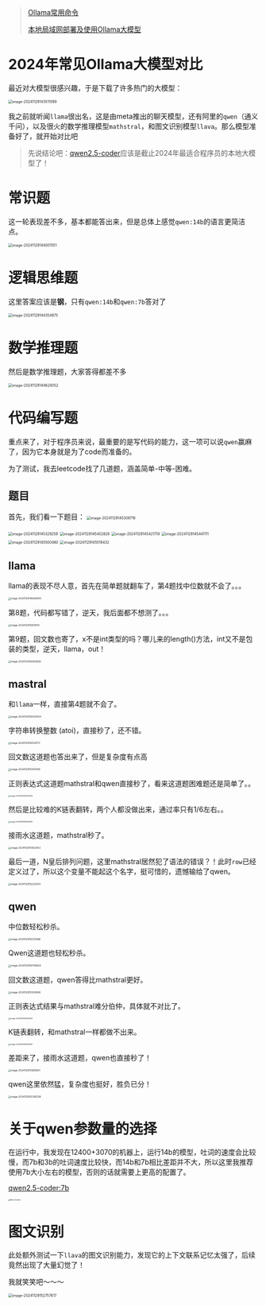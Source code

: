 > [Ollama常用命令](../软件/Ollama常用命令.md)
>
> [本地局域网部署及使用Ollama大模型](../软件/本地局域网部署及使用Ollama大模型.md)

# 2024年常见Ollama大模型对比

最近对大模型很感兴趣，于是下载了许多热门的大模型：

<img src="https://cdn.jsdelivr.net/gh/01Petard/imageURL@main/img/202411291435178.png" alt="image-20241129143511099" style="zoom:50%;" />

我之前就听闻`llama`很出名，这是由meta推出的聊天模型，还有阿里的`qwen`（通义千问），以及很火的数学推理模型`mathstral`，和图文识别模型`llava`。那么模型准备好了，就开始对比吧

> 先说结论吧：[qwen2.5-coder](https://ollama.com/library/qwen2.5-coder)应该是截止2024年最适合程序员的本地大模型了！

# 常识题

这一轮表现差不多，基本都能答出来，但是总体上感觉`qwen:14b`的语言更简洁点。

<img src="https://cdn.jsdelivr.net/gh/01Petard/imageURL@main/img/202411291440600.png" alt="image-20241129144001551" style="zoom:50%;" />

# 逻辑思维题

这里答案应该是**钢**，只有`qwen:14b`和`qwen:7b`答对了

<img src="https://cdn.jsdelivr.net/gh/01Petard/imageURL@main/img/202411291443917.png" alt="image-20241129144354875" style="zoom:50%;" />

# 数学推理题

然后是数学推理题，大家答得都差不多

<img src="https://cdn.jsdelivr.net/gh/01Petard/imageURL@main/img/202411291446084.png" alt="image-20241129144624052" style="zoom:50%;" />

# 代码编写题

重点来了，对于程序员来说，最重要的是写代码的能力，这一项可以说`qwen`赢麻了，因为它本身就是为了code而准备的。

为了测试，我去leetcode找了几道题，涵盖简单-中等-困难。

## 题目

首先，我们看一下题目：
<img src="https://cdn.jsdelivr.net/gh/01Petard/imageURL@main/img/202411291453786.png" alt="image-20241129145309718" style="zoom:50%;" />

<img src="https://cdn.jsdelivr.net/gh/01Petard/imageURL@main/img/202411291453286.png" alt="image-20241129145329259" style="zoom: 50%;" />

<img src="https://cdn.jsdelivr.net/gh/01Petard/imageURL@main/img/202411291454854.png" alt="image-20241129145402828" style="zoom:50%;" />

<img src="https://cdn.jsdelivr.net/gh/01Petard/imageURL@main/img/202411291454751.png" alt="image-20241129145421719" style="zoom:50%;" />

<img src="https://cdn.jsdelivr.net/gh/01Petard/imageURL@main/img/202411291454152.png" alt="image-20241129145441111" style="zoom:50%;" />

<img src="https://cdn.jsdelivr.net/gh/01Petard/imageURL@main/img/202411291455524.png" alt="image-20241129145500480" style="zoom:50%;" />

<img src="https://cdn.jsdelivr.net/gh/01Petard/imageURL@main/img/202411291455469.png" alt="image-20241129145519432" style="zoom:50%;" />

## llama

llama的表现不尽人意，首先在简单题就翻车了，第4题找中位数就不会了。。。

<img src="https://cdn.jsdelivr.net/gh/01Petard/imageURL@main/img/202411291456529.png" alt="image-20241129145648500" style="zoom: 33%;" />

第8题，代码都写错了，逆天，我后面都不想测了。。。

<img src="https://cdn.jsdelivr.net/gh/01Petard/imageURL@main/img/202411291506165.png" alt="image-20241129150619113" style="zoom:33%;" />

第9题，回文数也寄了，x不是int类型的吗？哪儿来的length()方法，int又不是包装的类型，逆天，llama，out！

<img src="https://cdn.jsdelivr.net/gh/01Petard/imageURL@main/img/202411291509862.png" alt="image-20241129150902826" style="zoom:33%;" />

## mastral

和`llama`一样，直接第4题就不会了。

<img src="https://cdn.jsdelivr.net/gh/01Petard/imageURL@main/img/202411291504599.png" alt="image-20241129150420554" style="zoom: 33%;" />

字符串转换整数 (atoi)，直接秒了，还不错。

<img src="https://cdn.jsdelivr.net/gh/01Petard/imageURL@main/img/202411291505768.png" alt="image-20241129150529717" style="zoom:33%;" />

回文数这道题也答出来了，但是复杂度有点高

<img src="https://cdn.jsdelivr.net/gh/01Petard/imageURL@main/img/202411291510644.png" alt="image-20241129151001599" style="zoom:33%;" />

正则表达式这道题mathstral和qwen直接秒了，看来这道题困难题还是简单了。。

<img src="https://cdn.jsdelivr.net/gh/01Petard/imageURL@main/img/202411291512340.png" alt="image-20241129151246300" style="zoom:25%;" />

然后是比较难的K链表翻转，两个人都没做出来，通过率只有1/6左右。。

<img src="https://cdn.jsdelivr.net/gh/01Petard/imageURL@main/img/202411291514117.png" alt="image-20241129151456081" style="zoom:25%;" />

接雨水这道题，mathstral秒了。

<img src="https://cdn.jsdelivr.net/gh/01Petard/imageURL@main/img/202411291519496.png" alt="image-20241129151932453" style="zoom:33%;" />

最后一道，N皇后排列问题，这里mathstral居然犯了语法的错误？！此时`row`已经定义过了，所以这个变量不能起这个名字，挺可惜的，遗憾输给了qwen。

<img src="https://cdn.jsdelivr.net/gh/01Petard/imageURL@main/img/202411291522103.png" alt="image-20241129152222041" style="zoom:33%;" />





## qwen

中位数轻松秒杀。

<img src="https://cdn.jsdelivr.net/gh/01Petard/imageURL@main/img/202411291503736.png" alt="image-20241129150321686" style="zoom:33%;" />

Qwen这道题也轻松秒杀。

<img src="https://cdn.jsdelivr.net/gh/01Petard/imageURL@main/img/202411291507881.png" alt="image-20241129150708829" style="zoom:33%;" />

回文数这道题，qwen答得比mathstral更好。

<img src="https://cdn.jsdelivr.net/gh/01Petard/imageURL@main/img/202411291510652.png" alt="image-20241129151024598" style="zoom:33%;" />

正则表达式结果与mathstral难分伯仲，具体就不对比了。

<img src="https://cdn.jsdelivr.net/gh/01Petard/imageURL@main/img/202411291512340.png" alt="image-20241129151246300" style="zoom:25%;" />

K链表翻转，和mathstral一样都做不出来。

<img src="https://cdn.jsdelivr.net/gh/01Petard/imageURL@main/img/202411291514117.png" alt="image-20241129151456081" style="zoom:25%;" />

差距来了，接雨水这道题，qwen也直接秒了！

<img src="https://cdn.jsdelivr.net/gh/01Petard/imageURL@main/img/202411291516626.png" alt="image-20241129151608581" style="zoom: 33%;" />

qwen这里依然猛，复杂度也挺好，胜负已分！

<img src="https://cdn.jsdelivr.net/gh/01Petard/imageURL@main/img/202411291523380.png" alt="image-20241129152356338" style="zoom:33%;" />

# 关于qwen参数量的选择

在运行中，我发现在12400+3070的机器上，运行14b的模型，吐词的速度会比较慢，而7b和3b的吐词速度比较快，而14b和7b相比差距并不大，所以这里我推荐使用7b大小左右的模型，否则的话就需要上更高的配置了。

[qwen2.5-coder:7b](https://ollama.com/library/qwen2.5-coder)

<img src="https://cdn.jsdelivr.net/gh/01Petard/imageURL@main/img/202411291525546.png" alt="Benchmarks" style="zoom:25%;" />

# 图文识别

此处额外测试一下`llava`的图文识别能力，发现它的上下文联系记忆太强了，后续竟然出现了大量幻觉了！

我就笑笑吧～～～

<img src="https://cdn.jsdelivr.net/gh/01Petard/imageURL@main/img/202411291527678.png" alt="image-20241129152757617" style="zoom:50%;" />